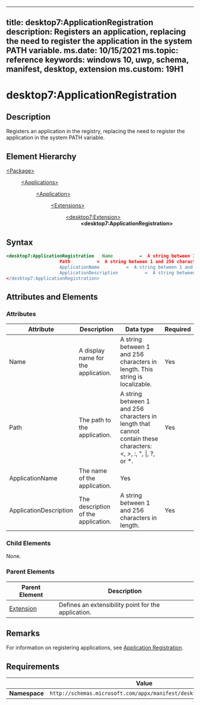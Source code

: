 ﻿---

title: desktop7:ApplicationRegistration
description: Registers an application, replacing the need to register the application in the system PATH variable.
ms.date: 10/15/2021
ms.topic: reference
keywords: windows 10, uwp, schema, manifest, desktop, extension 
ms.custom: 19H1
---

# desktop7:ApplicationRegistration

## Description
Registers an application in the registry, replacing the need to register the application in the system PATH variable.

## Element Hierarchy
<dl>
<dt><a href="element-package.md">&lt;Package&gt;</a></dt>
<dd>
<dl>
<dt><a href="element-applications.md">&lt;Applications&gt;</a></dt>
<dd>
<dl>
<dt><a href="element-application.md">&lt;Application&gt;</a></dt>
<dd>
<dl>
<dt><a href="element-1-extensions.md">&lt;Extensions&gt;</a></dt>
<dd>
<dl>
<dt><a href="element-desktop7-extension.md">&lt;desktop7:Extension&gt;</a></dt>
<dd><b>&lt;desktop7:ApplicationRegistration&gt;</b></dd>
</dl>
</dd>
</dl>
</dd>
</dl>
</dd>
</dl>
</dd>
</dl>


## Syntax
```xml
<desktop7:ApplicationRegistration   Name          =  A string between 1 and 256 characters in length. This string is localizable.
                    Path          =  A string between 1 and 256 characters in length that cannot contain these characters: <, >, :, ", |, ?, or *.  
                    ApplicationName          =  A string between 1 and 256 characters in length. 
                    ApplicationDescription          =  A string between 1 and 256 characters in length.>
</desktop7:ApplicationRegistration>
```



## Attributes and Elements

### Attributes

| Attribute | Description | Data type | Required |
|-----------|-------------|-----------|----------|
| Name | A display name for the application. |  A string between 1 and 256 characters in length. This string is localizable. | Yes |
| Path | The path to the application. | A string between 1 and 256 characters in length that cannot contain these characters: <, >, :, ", \|, ?, or *. | Yes |
| ApplicationName | The name of the application. | Yes |
| ApplicationDescription | The description of the application. | A string between 1 and 256 characters in length. | Yes |

### Child Elements

None.

### Parent Elements

| Parent Element | Description |
|---------------|-------------|
| [Extension](element-desktop7-extension.md) | Defines an extensibility point for the application. |  


## Remarks

For information on registering applications, see [Application Registration](/windows/win32/shell/app-registration).


## Requirements

|               |       Value                                                      |
|---------------|-------------------------------------------------------------|
| **Namespace** | `http://schemas.microsoft.com/appx/manifest/desktop/windows10/7` |